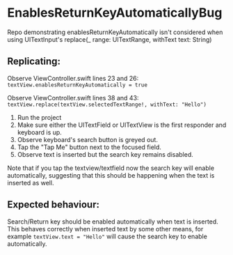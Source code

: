 # EnablesReturnKeyAutomaticallyBug
Repo demonstrating enablesReturnKeyAutomatically isn't considered when using UITextInput's replace(_ range: UITextRange, withText text: String)

## Replicating:

Observe ViewController.swift lines 23 and 26:
`textView.enablesReturnKeyAutomatically = true`

Observe ViewController.swift lines 38 and 43:
`textView.replace(textView.selectedTextRange!, withText: "Hello")`

1. Run the project
2. Make sure either the UITextField or UITextView is the first responder and keyboard is up.
3. Observe keyboard's search button is greyed out.
4. Tap the "Tap Me" button next to the focused field.
5. Observe text is inserted but the search key remains disabled.

Note that if you tap the textview/textfield now the search key will enable automatically, suggesting that this should be happening when the text is inserted as well.



## Expected behaviour:

Search/Return key should be enabled automatically when text is inserted. This behaves correctly when inserted text by some other means, for example `textView.text = "Hello"` will cause the search key to enable automatically.
